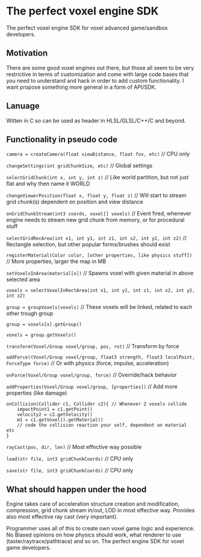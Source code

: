 # The perfect voxel engine SDK

The perfect voxel engine SDK for voxel advanced game/sandbox developers. 

## Motivation

There are some good voxel engines out there, but those all seem to be very restrictive in terms of customization and come with large code bases that you need to understand and hack in order to add custom functionality. I want propose something more general in a form of API/SDK.

## Lanuage

Witten in C so can be used as header in HLSL/GLSL/C++/C and beyond.

## Functionality in pseudo code

`camera = createCamera(float viewDistance, float fov, etc)` // CPU only

`changeSettings(int gridChunkSize, etc)` // Global settings

`selectGridChunk(int x, int y, int z)` // Like world partition, but not just flat and why then name it WORLD

`changeViewerPosition(float x, float y, float z)` // Will start to stream grid chunk(s) dependent on position and view distance


`onGridChunkStream(int3 coords, voxel[] voxels)` // Event fired, whenever engine needs to stream new grid chunk from memory, or for procedural stuff

`selectGridRecArea(int x1, int y1, int z1, int x2, int y2, int z2)` // Rectangle selection, but other popular forms/brushes should exist

`registerMaterial(Color color, [other properties, like physics stuff])` // More properties, larger the map in MB

`setVoxelsInArea(material[x])` // Spawns voxel with given material in above selected area
 
 
`voxels = selectVoxelInRectArea(int x1, int y1, int z1, int x2, int y2, int z2)`

`group = groupVoxels(voxels)` // These voxels will be linked, related to each other trough group

`group = voxels[x].getGroup()`

`voxels = group.getVoxels()`



`transform(Voxel/Group voxel/group, pos, rot)` // Transform by force

`addForce((Voxel/Group voxel/group, float3 strength, float3 localPoint, ForceType force)` // Or with physics (force, impulse, acceleration)

`onForce(Voxel/Group voxel/group, force)` // Override/hack behavior



`addProperties(Voxel/Group voxel/group, [properties])` // Add more properties (like damage)

```
onCollision(Collider c1, Collider c2){ // Whenever 2 voxels collide
	impactPoint1 = c1.getPoint()
	velocity2 = c2.getVelocity()
	m1 = c1.getVoxel().getMaterial()
    // code the collision reaction your self, dependent on material etc
}
```

`rayCast(pos, dir, len)` // Most effective way possible

`load(str file, int3 gridChunkCoords)` // CPU only

`save(str file, int3 gridChunkCoords)` // CPU only

## What should happen under the hood

Engine takes care of acceleration structure creation and modification, compression, grid chunk stream in/out, LOD in most effective way. Provides also most effective ray cast (very important).

Programmer uses all of this to create own voxel game logic and experience. No Biased opinions on how physics should work, what renderer to use (taster/raytrace/pathtrace) and so on. The perfect engine SDK for voxel game developers.
